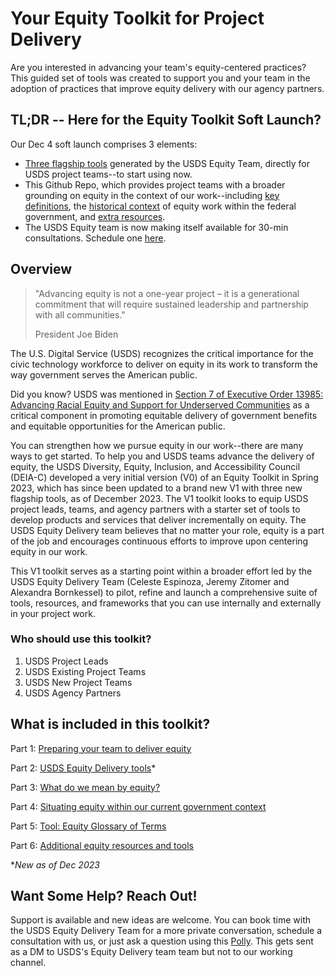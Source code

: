 # Your Equity Toolkit for Project Delivery
Are you interested in advancing your team's equity-centered practices? This guided set of tools was created to support you and your team in the adoption of practices that improve equity delivery with our agency partners.

## TL;DR -- Here for the Equity Toolkit Soft Launch? 

Our Dec 4 soft launch comprises 3 elements:
- [Three flagship tools](https://github.com/usds/equity_practice/blob/main/tools.md) generated by the USDS Equity Team, directly for USDS project teams--to start using now.
- This Github Repo, which provides project teams with a broader grounding on equity in the context of our work--including [key definitions](https://github.com/usds/equity_practice/blob/main/Ref_Equity%20Glossary%20of%20Terms.md), the [historical context](https://github.com/usds/equity_practice/blob/main/Ref_Situating%20Equity.md) of equity work within the federal government, and [extra resources](https://github.com/usds/equity_practice/blob/main/Ref_Additional%20Equity%20Resources.md).
- The USDS Equity team is now making itself available for 30-min consultations. Schedule one [here](https://web.polly.ai/xakn93).

## Overview

> "Advancing equity is not a one-year project – it is a generational commitment that will require sustained leadership and partnership with all communities."
>
>  President Joe Biden

The U.S. Digital Service (USDS) recognizes the critical importance for the civic technology workforce to deliver on equity in its work to transform the way government serves the American public. 

Did you know? USDS was mentioned in [Section 7 of Executive Order 13985: Advancing Racial Equity and Support for Underserved Communities](https://www.whitehouse.gov/briefing-room/presidential-actions/2021/01/20/executive-order-advancing-racial-equity-and-support-for-underserved-communities-through-the-federal-government/) as a critical component in promoting equitable delivery of government benefits and equitable opportunities for the American public.  

You can strengthen how we pursue equity in our work--there are many ways to get started. To help you and USDS teams advance the delivery of equity, the USDS Diversity, Equity, Inclusion, and Accessibility Council (DEIA-C) developed a very initial version (V0) of an Equity Toolkit in Spring 2023, which has since been updated to a brand new V1 with three new flagship tools, as of December 2023. The V1 toolkit looks to equip USDS project leads, teams, and agency partners with a starter set of tools to develop products and services that deliver incrementally on equity. The USDS Equity Delivery team believes that no matter your role, equity is a part of the job and encourages continuous efforts to improve upon centering equity in our work. 

This V1 toolkit serves as a starting point within a broader effort led by the USDS Equity Delivery Team (Celeste Espinoza, Jeremy Zitomer and Alexandra Bornkessel) to pilot, refine and launch a comprehensive suite of tools, resources, and frameworks that you can use internally and externally in your project work.

### Who should use this toolkit?
1.	USDS Project Leads
2.	USDS Existing Project Teams
3.	USDS New Project Teams
4.	USDS Agency Partners

## What is included in this toolkit? 
Part 1: [Preparing your team to deliver equity](prepare_equity_delivery.md)

Part 2: [USDS Equity Delivery tools](https://github.com/usds/equity_practice/blob/main/tools.md)*

Part 3: [What do we mean by equity?](defining_equity.md)

Part 4: [Situating equity within our current government context](situating_equity.md)

Part 5: [Tool: Equity Glossary of Terms](https://github.com/usds/equity_practice/blob/main/Ref_Equity%20Glossary%20of%20Terms.md)

Part 6: [Additional equity resources and tools](https://github.com/usds/equity_practice/blob/main/Ref_Additional%20Equity%20Resources.md)

*_New as of Dec 2023_

## Want Some Help? Reach Out!
Support is available and new ideas are welcome. You can book time with the USDS Equity Delivery Team for a more private conversation, schedule a consultation with us, or just ask a question using this [Polly](https://web.polly.ai/xakn93). This gets sent as a DM to USDS's Equity Delivery team team but not to our working channel.
